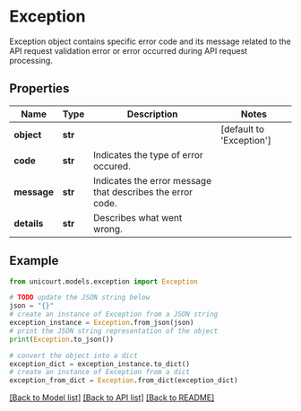 # Exception

Exception object contains specific error code and its message related to the API request validation error or error occurred during API request processing.

## Properties

Name | Type | Description | Notes
------------ | ------------- | ------------- | -------------
**object** | **str** |  | [default to 'Exception']
**code** | **str** | Indicates the type of error occured. | 
**message** | **str** | Indicates the error message that describes the error code. | 
**details** | **str** | Describes what went wrong. | 

## Example

```python
from unicourt.models.exception import Exception

# TODO update the JSON string below
json = "{}"
# create an instance of Exception from a JSON string
exception_instance = Exception.from_json(json)
# print the JSON string representation of the object
print(Exception.to_json())

# convert the object into a dict
exception_dict = exception_instance.to_dict()
# create an instance of Exception from a dict
exception_from_dict = Exception.from_dict(exception_dict)
```
[[Back to Model list]](../README.md#documentation-for-models) [[Back to API list]](../README.md#documentation-for-api-endpoints) [[Back to README]](../README.md)


